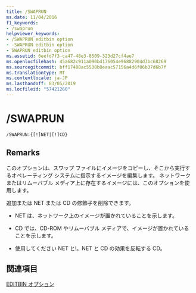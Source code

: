 ```yaml
---
title: /SWAPRUN
ms.date: 11/04/2016
f1_keywords:
- /swaprun
helpviewer_keywords:
- /SWAPRUN editbin option
- -SWAPRUN editbin option
- SWAPRUN editbin option
ms.assetid: 6eefd7f3-ca47-48e3-8509-323d27cf4ae7
ms.openlocfilehash: 45a682c911a090bd176054e96882904d3bc68269
ms.sourcegitcommit: bff17488ac5538b8eaac57156a4d6f06b37d6b7f
ms.translationtype: MT
ms.contentlocale: ja-JP
ms.lasthandoff: 03/05/2019
ms.locfileid: "57421260"
---
```

# <a name="swaprun"></a>/SWAPRUN

```
/SWAPRUN:{[!]NET|[!]CD}
```

## <a name="remarks"></a>Remarks

このオプションは、スワップ ファイルにイメージをコピーし、そこから実行するオペレーティング システムに指示するイメージを編集します。 ネットワークまたはリムーバブル メディア上に存在するイメージには、このオプションを使用します。

追加または NET または CD の修飾子を削除できます。

- NET は、ネットワーク上のイメージが置かれていることを示します。

- CD では、CD-ROM やリムーバブル メディアで、イメージが置かれていることを示します。

- 使用してください NET と!。NET と CD の効果を反転する CD。

## <a name="see-also"></a>関連項目

[EDITBIN オプション](../../build/reference/editbin-options.md)
